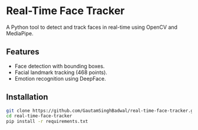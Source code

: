 # Real-Time Face Tracker  

A Python tool to detect and track faces in real-time using OpenCV and MediaPipe.  

## Features  
- Face detection with bounding boxes.  
- Facial landmark tracking (468 points).  
- Emotion recognition using DeepFace.  

## Installation  
```bash  
git clone https://github.com/GautamSinghBadwal/real-time-face-tracker.git  
cd real-time-face-tracker  
pip install -r requirements.txt  
